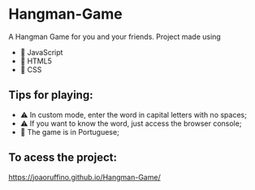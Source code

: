 # Hangman-Game
A Hangman Game for you and your friends.
Project made using
- 📙 JavaScript
- 📘 HTML5
- 📗 CSS

## Tips for playing:
- ⚠️ In custom mode, enter the word in capital letters with no spaces;
- ⚠️ If you want to know the word, just access the browser console;
- 📢 The game is in Portuguese;

## To acess the project:
https://joaoruffino.github.io/Hangman-Game/
